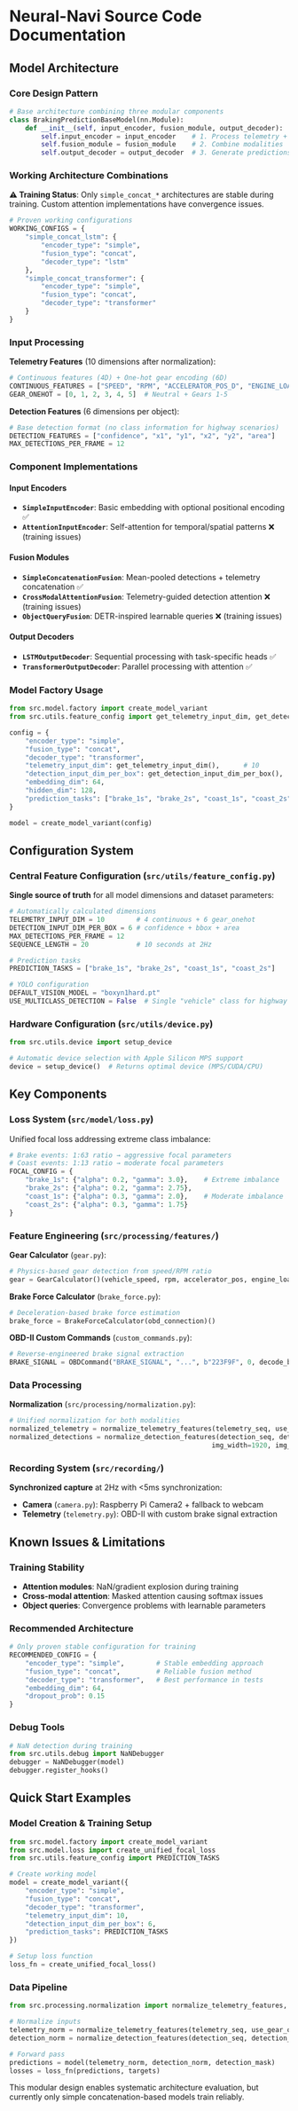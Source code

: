 # Neural-Navi Source Code Documentation
## Model Architecture

### Core Design Pattern

```python
# Base architecture combining three modular components
class BrakingPredictionBaseModel(nn.Module):
    def __init__(self, input_encoder, fusion_module, output_decoder):
        self.input_encoder = input_encoder    # 1. Process telemetry + detections
        self.fusion_module = fusion_module    # 2. Combine modalities
        self.output_decoder = output_decoder  # 3. Generate predictions
```

### Working Architecture Combinations

**⚠️ Training Status**: Only `simple_concat_*` architectures are stable during training. Custom attention implementations have convergence issues.

```python
# Proven working configurations
WORKING_CONFIGS = {
    "simple_concat_lstm": {
        "encoder_type": "simple",
        "fusion_type": "concat", 
        "decoder_type": "lstm"
    },
    "simple_concat_transformer": {
        "encoder_type": "simple",
        "fusion_type": "concat",
        "decoder_type": "transformer"  
    }
}
```

### Input Processing

**Telemetry Features** (10 dimensions after normalization):
```python
# Continuous features (4D) + One-hot gear encoding (6D)
CONTINUOUS_FEATURES = ["SPEED", "RPM", "ACCELERATOR_POS_D", "ENGINE_LOAD"]
GEAR_ONEHOT = [0, 1, 2, 3, 4, 5]  # Neutral + Gears 1-5
```

**Detection Features** (6 dimensions per object):
```python
# Base detection format (no class information for highway scenarios)
DETECTION_FEATURES = ["confidence", "x1", "y1", "x2", "y2", "area"]
MAX_DETECTIONS_PER_FRAME = 12
```

### Component Implementations

#### Input Encoders
- **`SimpleInputEncoder`**: Basic embedding with optional positional encoding ✅
- **`AttentionInputEncoder`**: Self-attention for temporal/spatial patterns ❌ (training issues)

#### Fusion Modules  
- **`SimpleConcatenationFusion`**: Mean-pooled detections + telemetry concatenation ✅
- **`CrossModalAttentionFusion`**: Telemetry-guided detection attention ❌ (training issues)
- **`ObjectQueryFusion`**: DETR-inspired learnable queries ❌ (training issues)

#### Output Decoders
- **`LSTMOutputDecoder`**: Sequential processing with task-specific heads ✅
- **`TransformerOutputDecoder`**: Parallel processing with attention ✅

### Model Factory Usage

```python
from src.model.factory import create_model_variant
from src.utils.feature_config import get_telemetry_input_dim, get_detection_input_dim_per_box

config = {
    "encoder_type": "simple",
    "fusion_type": "concat", 
    "decoder_type": "transformer",
    "telemetry_input_dim": get_telemetry_input_dim(),      # 10
    "detection_input_dim_per_box": get_detection_input_dim_per_box(),  # 6
    "embedding_dim": 64,
    "hidden_dim": 128,
    "prediction_tasks": ["brake_1s", "brake_2s", "coast_1s", "coast_2s"]
}

model = create_model_variant(config)
```

## Configuration System

### Central Feature Configuration (`src/utils/feature_config.py`)

**Single source of truth** for all model dimensions and dataset parameters:

```python
# Automatically calculated dimensions
TELEMETRY_INPUT_DIM = 10        # 4 continuous + 6 gear_onehot  
DETECTION_INPUT_DIM_PER_BOX = 6 # confidence + bbox + area
MAX_DETECTIONS_PER_FRAME = 12
SEQUENCE_LENGTH = 20            # 10 seconds at 2Hz

# Prediction tasks
PREDICTION_TASKS = ["brake_1s", "brake_2s", "coast_1s", "coast_2s"]

# YOLO configuration  
DEFAULT_VISION_MODEL = "boxyn1hard.pt"
USE_MULTICLASS_DETECTION = False  # Single "vehicle" class for highway
```

### Hardware Configuration (`src/utils/device.py`)

```python
from src.utils.device import setup_device

# Automatic device selection with Apple Silicon MPS support
device = setup_device()  # Returns optimal device (MPS/CUDA/CPU)
```

## Key Components

### Loss System (`src/model/loss.py`)

Unified focal loss addressing extreme class imbalance:

```python
# Brake events: 1:63 ratio → aggressive focal parameters
# Coast events: 1:13 ratio → moderate focal parameters
FOCAL_CONFIG = {
    "brake_1s": {"alpha": 0.2, "gamma": 3.0},    # Extreme imbalance
    "brake_2s": {"alpha": 0.2, "gamma": 2.75},   
    "coast_1s": {"alpha": 0.3, "gamma": 2.0},    # Moderate imbalance  
    "coast_2s": {"alpha": 0.3, "gamma": 1.75}
}
```

### Feature Engineering (`src/processing/features/`)

**Gear Calculator** (`gear.py`):
```python
# Physics-based gear detection from speed/RPM ratio
gear = GearCalculator()(vehicle_speed, rpm, accelerator_pos, engine_load)
```

**Brake Force Calculator** (`brake_force.py`):
```python
# Deceleration-based brake force estimation
brake_force = BrakeForceCalculator(obd_connection)()
```

**OBD-II Custom Commands** (`custom_commands.py`):
```python
# Reverse-engineered brake signal extraction
BRAKE_SIGNAL = OBDCommand("BRAKE_SIGNAL", "...", b"223F9F", 0, decode_brake_signal)
```

### Data Processing

**Normalization** (`src/processing/normalization.py`):
```python
# Unified normalization for both modalities
normalized_telemetry = normalize_telemetry_features(telemetry_seq, use_gear_onehot=True)
normalized_detections = normalize_detection_features(detection_seq, detection_mask, 
                                                   img_width=1920, img_height=575)
```

### Recording System (`src/recording/`)

**Synchronized capture** at 2Hz with <5ms synchronization:
- **Camera** (`camera.py`): Raspberry Pi Camera2 + fallback to webcam
- **Telemetry** (`telemetry.py`): OBD-II with custom brake signal extraction

## Known Issues & Limitations

### Training Stability
- **Attention modules**: NaN/gradient explosion during training
- **Cross-modal attention**: Masked attention causing softmax issues  
- **Object queries**: Convergence problems with learnable parameters

### Recommended Architecture
```python
# Only proven stable configuration for training
RECOMMENDED_CONFIG = {
    "encoder_type": "simple",        # Stable embedding approach
    "fusion_type": "concat",         # Reliable fusion method
    "decoder_type": "transformer",   # Best performance in tests
    "embedding_dim": 64,
    "dropout_prob": 0.15
}
```

### Debug Tools
```python
# NaN detection during training
from src.utils.debug import NaNDebugger
debugger = NaNDebugger(model)
debugger.register_hooks()
```

## Quick Start Examples

### Model Creation & Training Setup
```python
from src.model.factory import create_model_variant
from src.model.loss import create_unified_focal_loss
from src.utils.feature_config import PREDICTION_TASKS

# Create working model
model = create_model_variant({
    "encoder_type": "simple",
    "fusion_type": "concat", 
    "decoder_type": "transformer",
    "telemetry_input_dim": 10,
    "detection_input_dim_per_box": 6,
    "prediction_tasks": PREDICTION_TASKS
})

# Setup loss function
loss_fn = create_unified_focal_loss()
```

### Data Pipeline
```python
from src.processing.normalization import normalize_telemetry_features, normalize_detection_features

# Normalize inputs
telemetry_norm = normalize_telemetry_features(telemetry_seq, use_gear_onehot=True)
detection_norm = normalize_detection_features(detection_seq, detection_mask)

# Forward pass
predictions = model(telemetry_norm, detection_norm, detection_mask)
losses = loss_fn(predictions, targets)
```

This modular design enables systematic architecture evaluation, but currently only simple concatenation-based models train reliably.